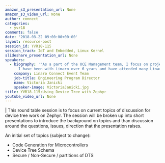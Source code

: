 ```yaml
---
amazon_s3_presentation_url: None
amazon_s3_video_url: None
author: connect
categories:
  - yvr18
comments: false
date: '2018-08-22 09:00:00+00:00'
layout: resource-post
session_id: YVR18-115
session_track: IoT and Embedded, Linux Kernel
slideshare_presentation_url: None
speakers:
  - biography: '"As a part of the OCE Management team, I focus on project management.
      I have been with Linaro over 6 years and have attended many Linaro Connects."'
    company: Linaro Connect Event Team
    job-title: Engineering Program Director
    name: Victoria Janicki
    speaker-image: VictoriaJanicki.jpg
title: YVR18-115:Using Device Tree with Zephyr
youtube_video_url: None
---
```

| 
  This round table session is to focus on current topics of discussion for device tree work on Zephyr.  The session will be broken up into short presentations to introduce the background on topics and than discussion around the questions, issues, direction that the presentation raises.

  An initial set of topics (subject to change):
  - Code Generation for Microcontrollers
  - Device Tree Schema
  - Secure / Non-Secure / partitions of DTS